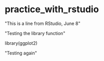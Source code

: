 # practice_with_rstudio

"This is a line from RStudio, June 8"

"Testing the library function"

library(ggplot2)

"Testing again"
